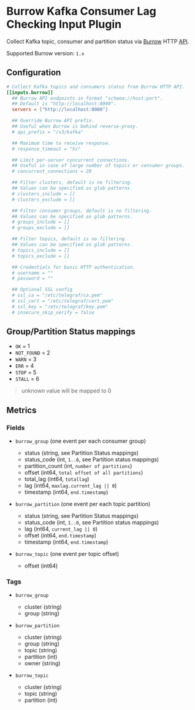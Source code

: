 # Burrow Kafka Consumer Lag Checking Input Plugin

Collect Kafka topic, consumer and partition status via [Burrow][] HTTP [API].

[Burrow]: https://github.com/linkedin/Burrow

[API]: https://github.com/linkedin/Burrow/wiki/HTTP-Endpoint

Supported Burrow version: `1.x`

## Configuration

```toml @sample.conf
# Collect Kafka topics and consumers status from Burrow HTTP API.
[[inputs.burrow]]
  ## Burrow API endpoints in format "schema://host:port".
  ## Default is "http://localhost:8000".
  servers = ["http://localhost:8000"]

  ## Override Burrow API prefix.
  ## Useful when Burrow is behind reverse-proxy.
  # api_prefix = "/v3/kafka"

  ## Maximum time to receive response.
  # response_timeout = "5s"

  ## Limit per-server concurrent connections.
  ## Useful in case of large number of topics or consumer groups.
  # concurrent_connections = 20

  ## Filter clusters, default is no filtering.
  ## Values can be specified as glob patterns.
  # clusters_include = []
  # clusters_exclude = []

  ## Filter consumer groups, default is no filtering.
  ## Values can be specified as glob patterns.
  # groups_include = []
  # groups_exclude = []

  ## Filter topics, default is no filtering.
  ## Values can be specified as glob patterns.
  # topics_include = []
  # topics_exclude = []

  ## Credentials for basic HTTP authentication.
  # username = ""
  # password = ""

  ## Optional SSL config
  # ssl_ca = "/etc/telegraf/ca.pem"
  # ssl_cert = "/etc/telegraf/cert.pem"
  # ssl_key = "/etc/telegraf/key.pem"
  # insecure_skip_verify = false
```

## Group/Partition Status mappings

* `OK` = 1
* `NOT_FOUND` = 2
* `WARN` = 3
* `ERR` = 4
* `STOP` = 5
* `STALL` = 6

> unknown value will be mapped to 0

## Metrics

### Fields

* `burrow_group` (one event per each consumer group)
  * status (string, see Partition Status mappings)
  * status_code (int, `1..6`, see Partition status mappings)
  * partition_count (int, `number of partitions`)
  * offset (int64, `total offset of all partitions`)
  * total_lag (int64, `totallag`)
  * lag (int64, `maxlag.current_lag || 0`)
  * timestamp (int64, `end.timestamp`)

* `burrow_partition` (one event per each topic partition)
  * status (string, see Partition Status mappings)
  * status_code (int, `1..6`, see Partition status mappings)
  * lag (int64, `current_lag || 0`)
  * offset (int64, `end.timestamp`)
  * timestamp (int64, `end.timestamp`)

* `burrow_topic` (one event per topic offset)
  * offset (int64)

### Tags

* `burrow_group`
  * cluster (string)
  * group (string)

* `burrow_partition`
  * cluster (string)
  * group (string)
  * topic (string)
  * partition (int)
  * owner (string)

* `burrow_topic`
  * cluster (string)
  * topic (string)
  * partition (int)
